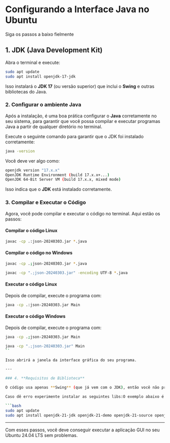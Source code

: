 # Configurando a Interface Java no Ubuntu

Siga os passos a baixo fielmente

## 1. **JDK (Java Development Kit)**

Abra o terminal e execute:

```bash
sudo apt update
sudo apt install openjdk-17-jdk
```

Isso instalará o **JDK 17** (ou versão superior) que inclui o **Swing** e outras bibliotecas do Java.

### 2. **Configurar o ambiente Java**

Após a instalação, é uma boa prática configurar o **Java** corretamente no seu sistema, para garantir que você possa compilar e executar programas Java a partir de qualquer diretório no terminal.

Execute o seguinte comando para garantir que o JDK foi instalado corretamente:

```bash
java -version
```

Você deve ver algo como:

```bash
openjdk version "17.x.x"
OpenJDK Runtime Environment (build 17.x.x+...)
OpenJDK 64-Bit Server VM (build 17.x.x, mixed mode)
```

Isso indica que o **JDK** está instalado corretamente.

### 3. **Compilar e Executar o Código**

Agora, você pode compilar e executar o código no terminal. Aqui estão os passos:

#### Compilar o código Linux

```bash
javac -cp .:json-20240303.jar *.java
```
#### Compilar o código no Windows
```bash
javac -cp .;json-20240303.jar *.java

```

```bash
javac -cp ".;json-20240303.jar" -encoding UTF-8 *.java
```

#### Executar o código Linux

Depois de compilar, execute o programa com:

```bash
java -cp .:json-20240303.jar Main
```
#### Executar o código Windows

Depois de compilar, execute o programa com:

```bash
java -cp .;json-20240303.jar Main
```
```bash
java -cp ".;json-20240303.jar" Main
``

Isso abrirá a janela da interface gráfica do seu programa.

---

### 4. **Requisitos de Biblioteca**

O código usa apenas **Swing** (que já vem com o JDK), então você não precisa instalar bibliotecas externas. Certifique-se de que o **JDK** instalado inclui a biblioteca **Swing** (como no caso do OpenJDK 17). Isso é garantido, pois o Swing é parte da biblioteca padrão do JDK.

Caso dê erro experimente instalar as seguintes libs:O exemplo abaixo é para o openjdk21, ajuste para sua versão instalada do java

```bash
sudo apt update
sudo apt install openjdk-21-jdk openjdk-21-demo openjdk-21-source openjdk-21-doc libxext-dev libxrender-dev libxtst-dev libxi-dev libxt-dev

```

---

Com esses passos, você deve conseguir executar a aplicação GUI no seu Ubuntu 24.04 LTS sem problemas.

